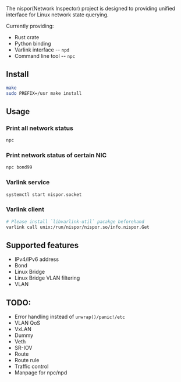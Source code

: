 The nispor(Network Inspector) project is designed to providing unified
interface for Linux network state querying.

Currently providing:
 * Rust crate
 * Python binding
 * Varlink interface -- `npd`
 * Command line tool -- `npc`

## Install

```bash
make
sudo PREFIX=/usr make install
```

## Usage

### Print all network status

```bash
npc
```

### Print network status of certain NIC

```bash
npc bond99
```

### Varlink service

```bash
systemctl start nispor.socket
```

### Varlink client

```bash
# Please install `libvarlink-util` pacakge beforehand
varlink call unix:/run/nispor/nispor.so/info.nispor.Get
```

## Supported features
 * IPv4/IPv6 address
 * Bond
 * Linux Bridge
 * Linux Bridge VLAN filtering
 * VLAN

## TODO:
 * Error handling instead of `unwrap()/panic!/etc`
 * VLAN QoS
 * VxLAN
 * Dummy
 * Veth
 * SR-IOV
 * Route
 * Route rule
 * Traffic control
 * Manpage for npc/npd
